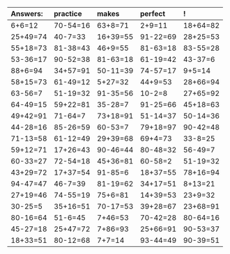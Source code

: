 | Answers: | practice | makes | perfect | ! |
| :--- | :--- | :--- | :--- | :--- |
| 6+6=12 | 70-54=16 | 63+8=71 | 2+9=11 | 18+64=82 | 
| 25+49=74 | 40-7=33 | 16+39=55 | 91-22=69 | 28+25=53 | 
| 55+18=73 | 81-38=43 | 46+9=55 | 81-63=18 | 83-55=28 | 
| 53-36=17 | 90-52=38 | 81-63=18 | 61-19=42 | 43-37=6 | 
| 88+6=94 | 34+57=91 | 50-11=39 | 74-57=17 | 9+5=14 | 
| 58+15=73 | 61-49=12 | 5+27=32 | 44+9=53 | 28+66=94 | 
| 63-56=7 | 51-19=32 | 91-35=56 | 10-2=8 | 27+65=92 | 
| 64-49=15 | 59+22=81 | 35-28=7 | 91-25=66 | 45+18=63 | 
| 49+42=91 | 71-64=7 | 73+18=91 | 51-14=37 | 50-14=36 | 
| 44-28=16 | 85-26=59 | 60-53=7 | 79+18=97 | 90-42=48 | 
| 71-13=58 | 61-12=49 | 29+39=68 | 69+4=73 | 33-8=25 | 
| 59+12=71 | 17+26=43 | 90-46=44 | 80-48=32 | 56-49=7 | 
| 60-33=27 | 72-54=18 | 45+36=81 | 60-58=2 | 51-19=32 | 
| 43+29=72 | 17+37=54 | 91-85=6 | 18+37=55 | 78+16=94 | 
| 94-47=47 | 46-7=39 | 81-19=62 | 34+17=51 | 8+13=21 | 
| 27+19=46 | 74-55=19 | 75+6=81 | 14+39=53 | 23+9=32 | 
| 30-25=5 | 35+16=51 | 70-17=53 | 39+28=67 | 23+68=91 | 
| 80-16=64 | 51-6=45 | 7+46=53 | 70-42=28 | 80-64=16 | 
| 45-27=18 | 25+47=72 | 7+86=93 | 25+66=91 | 90-53=37 | 
| 18+33=51 | 80-12=68 | 7+7=14 | 93-44=49 | 90-39=51 | 
